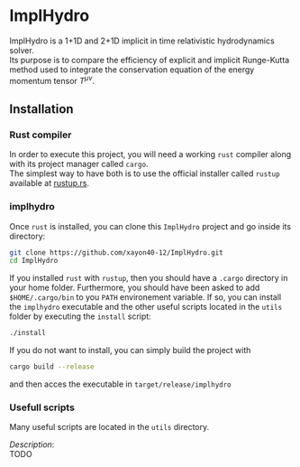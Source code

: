 # ImplHydro

ImplHydro is a 1+1D and 2+1D implicit in time relativistic hydrodynamics solver.  
Its purpose is to compare the efficiency of explicit and implicit Runge-Kutta 
method used to integrate the conservation equation of the energy momentum tensor $T^{\mu\nu}$.

## Installation


### Rust compiler
In order to execute this project, you will need a working `rust` compiler along with its project manager called `cargo`.  
The simplest way to have both is to use the official installer called `rustup` available at [rustup.rs](https://rustup.rs).  


### implhydro
Once `rust` is installed, you can clone this `ImplHydro` project and go inside its directory:  
```sh
git clone https://github.com/xayon40-12/ImplHydro.git
cd ImplHydro
```

If you installed `rust` with `rustup`, then you should have a `.cargo` directory in your home folder. Furthermore, you should have been asked to add `$HOME/.cargo/bin` to you `PATH` environement variable. If so, you can install the `implhydro` executable and the other useful scripts located in the `utils` folder by executing the `install` script:  
```sh
./install
```

If you do not want to install, you can simply build the project with
```sh
cargo build --release
```
and then acces the executable in `target/release/implhydro`

### Usefull scripts

Many useful scripts are located in the `utils` directory.  

_Description_:  
TODO